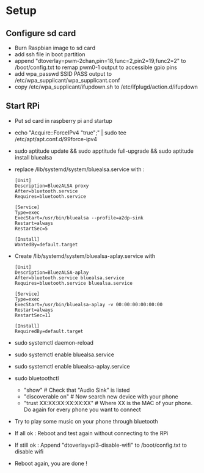 # Setup
## Configure sd card
- Burn Raspbian image to sd card
- add ssh file in boot partition
- append "dtoverlay=pwm-2chan,pin=18,func=2,pin2=19,func2=2" to /boot/config.txt to remap pwm0-1 output to accessible gpio pins
- add wpa_passwd SSID PASS output to /etc/wpa_supplicant/wpa_supplicant.conf
- copy /etc/wpa_supplicant/ifupdown.sh to /etc/ifplugd/action.d/ifupdown

## Start RPi
- Put sd card in raspberry pi and startup
- echo "Acquire::ForceIPv4 "true";" | sudo tee /etc/apt/apt.conf.d/99force-ipv4
- sudo aptitude update && sudo apptitude full-upgrade && sudo aptitude install bluealsa
- replace /lib/systemd/system/bluealsa.service with :
      
      [Unit]
      Description=BluezALSA proxy
      After=bluetooth.service
      Requires=bluetooth.service

      [Service]
      Type=exec
      ExecStart=/usr/bin/bluealsa --profile=a2dp-sink
      Restart=always
      RestartSec=5

      [Install]
      WantedBy=default.target
      
- Create /lib/systemd/system/bluealsa-aplay.service with 
      
      [Unit]
      Description=BluezALSA-aplay
      After=bluetooth.service bluealsa.service
      Requires=bluetooth.service bluealsa.service

      [Service]
      Type=exec
      ExecStart=/usr/bin/bluealsa-aplay -v 00:00:00:00:00:00
      Restart=always
      RestartSec=11

      [Install]
      RequiredBy=default.target

- sudo systemctl daemon-reload
- sudo systemctl enable bluealsa.service
- sudo systemctl enable bluealsa-aplay.service
- sudo bluetoothctl
  - "show" # Check that "Audio Sink" is listed
  - "discoverable on" # Now search new device with your phone
  - "trust XX:XX:XX:XX:XX:XX" # Where XX is the MAC of your phone. Do again for every phone you want to connect
- Try to play some music on your phone through bluetooth
- If all ok : Reboot and test again without connecting to the RPi
- If still ok : Append "dtoverlay=pi3-disable-wifi" to /boot/config.txt to disable wifi 
- Reboot again, you are done !
